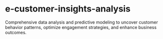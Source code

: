 # e-customer-insights-analysis
Comprehensive data analysis and predictive modeling to uncover customer behavior patterns, optimize engagement strategies, and enhance business outcomes.
